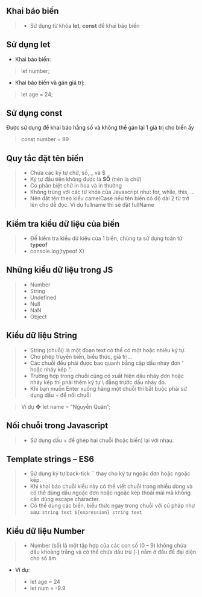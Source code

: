 ## Khai báo biến
>- Sử dụng từ khóa **let**, **const** để khai báo biến

## Sử dụng let
- Khai báo biến: 
> let number;
- Khai báo biến và gán giá trị:
> let age = 24;

## Sử dụng const
Được sử dụng để khai báo hằng số và không thể gán lại 1 giá trị cho biến ấy

> const number = 99

## Quy tắc đặt tên biến
>- Chứa các ký tự chữ, số, _ và $
>- Ký tự đầu tiên không được là **SỐ** (nên là chữ)
>- Có phân biệt chữ in hoa và in thường
>- Không trùng với các từ khóa của Javascript như: for, while, this, ...
>- Nên đặt tên theo kiểu camelCase nếu tên biến có độ dài 2 từ trở lên cho dễ đọc. Ví 
dụ fullname thì sẽ đặt fullName

## Kiểm tra kiểu dữ liệu của biến
>- Để kiểm tra kiểu dữ kiệu của 1 biến, chúng ta sử dụng toán tử **typeof**
>- console.log(typeof X)

## Những kiểu dữ liệu trong JS
>- Number
>- String
>- Undefined
>- Null 
>- NaN
>- Object

## Kiểu dữ liệu String
>- String (chuỗi) là một đoạn text có thể có một hoặc nhiều ký tự.
>- Cho phép truyền biến, biểu thức, giá trị...
>- Các chuỗi đều phải được bao quanh bằng cặp dấu nháy đơn ' hoặc nháy kép ".
>- Trường hợp trong chuỗi cũng có xuất hiện dấu nháy đơn hoặc nháy kép thì phải 
thêm ký tự \ đằng trước dấu nháy đó.
>- Khi bạn muốn Enter xuống hàng một chuỗi thì bắt buộc phải sử dụng dấu + để nối chuỗi

> Ví dụ
> ❖ let name = “Nguyễn Quân”;


## Nối chuỗi trong Javascript
>- Sử dụng dấu + để ghép hai chuỗi (hoặc biến) lại với nhau.

## Template strings – ES6
>- Sử dụng ký tự back-tick `` thay cho ký tự ngoặc đơn hoặc ngoặc kép.
>- Khi khai báo chuỗi kiểu này có thể viết chuỗi trong nhiều dòng và có thể dùng dấu 
ngoặc đơn hoặc ngoặc kép thoải mái mà không cần dùng escape character.
>- Có thể dùng các biến, biểu thức ngay trong chuỗi với cú pháp như sau: 
`string text ${expression} string text`

## Kiểu dữ liệu Number
>- Number (số) là một tập hợp của các con số (0 – 9) không chứa dấu khoảng trắng và có thể chứa dấu trừ (-) nằm ở đầu để đại diện cho số âm.
- Ví dụ:
>- let age = 24
>- let num = -9.9